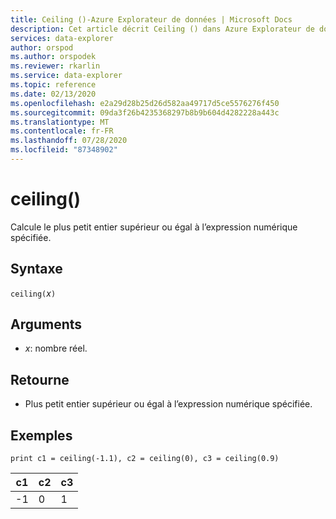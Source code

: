 ```yaml
---
title: Ceiling ()-Azure Explorateur de données | Microsoft Docs
description: Cet article décrit Ceiling () dans Azure Explorateur de données.
services: data-explorer
author: orspod
ms.author: orspodek
ms.reviewer: rkarlin
ms.service: data-explorer
ms.topic: reference
ms.date: 02/13/2020
ms.openlocfilehash: e2a29d28b25d26d582aa49717d5ce5576276f450
ms.sourcegitcommit: 09da3f26b4235368297b8b9b604d4282228a443c
ms.translationtype: MT
ms.contentlocale: fr-FR
ms.lasthandoff: 07/28/2020
ms.locfileid: "87348902"
---
```

# <a name="ceiling"></a>ceiling()

Calcule le plus petit entier supérieur ou égal à l’expression numérique spécifiée.

## <a name="syntax"></a>Syntaxe

`ceiling(`*x*`)`

## <a name="arguments"></a>Arguments

* *x*: nombre réel.

## <a name="returns"></a>Retourne

* Plus petit entier supérieur ou égal à l’expression numérique spécifiée. 

## <a name="examples"></a>Exemples

```kusto
print c1 = ceiling(-1.1), c2 = ceiling(0), c3 = ceiling(0.9)
```

|c1|c2|c3|
|---|---|---|
|-1|0|1|